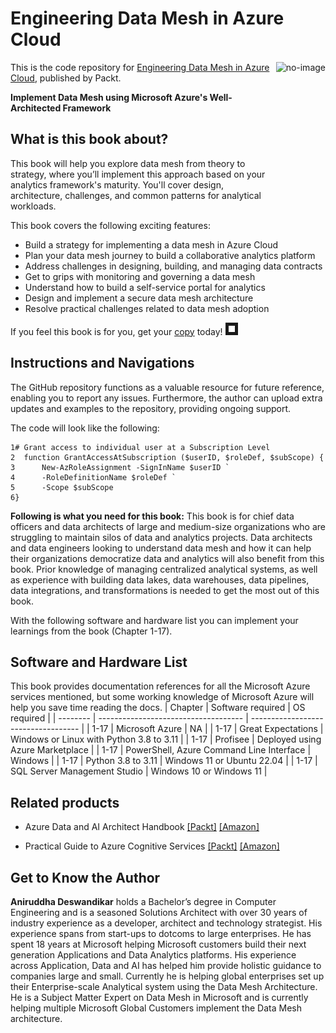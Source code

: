 # Engineering Data Mesh in Azure Cloud

<a href="https://www.packtpub.com/product/engineering-data-mesh-in-azure-cloud/9781805120780"><img src="https://content.packt.com/B21084/cover_image_small.jpg" alt="no-image" height="256px" align="right"></a>

This is the code repository for [Engineering Data Mesh in Azure Cloud](https://www.packtpub.com/product/engineering-data-mesh-in-azure-cloud/9781805120780), published by Packt.

**Implement Data Mesh using Microsoft Azure's Well-Architected Framework**

## What is this book about?
This book will help you explore data mesh from theory to strategy, where you’ll implement this approach based on your analytics framework's maturity. You'll cover design, architecture, challenges, and common patterns for analytical workloads.

This book covers the following exciting features:
* Build a strategy for implementing a data mesh in Azure Cloud
* Plan your data mesh journey to build a collaborative analytics platform
* Address challenges in designing, building, and managing data contracts
* Get to grips with monitoring and governing a data mesh
* Understand how to build a self-service portal for analytics
* Design and implement a secure data mesh architecture
* Resolve practical challenges related to data mesh adoption

If you feel this book is for you, get your [copy](https://www.amazon.com/Engineering-Data-Mesh-Azure-Cloud/dp/1805120786/ref=sr_1_2_sspa?crid=31YCGC8LTJBI8&dib=eyJ2IjoiMSJ9.lK57nbIEUirfe3MovGugR8nMDNzX2CtMPlKdjj_ZA9-TNFq4N3RbJuwzJ1dHUPGBHVVu2S-cPqPEI2AX066hOICGbu_WDxdXn7EMfD3G8NF3lNYwGDEDi0hRAvc7GAxSMeB1xzFuMedFAxtDu5Ks29yIh4mqCN6P3KjFIxgHgyg1R8-lfprFRrifWiCxLxgruQC0avu5VtGQNz2_8B0nxS5dRZlOTBWwC4pgooIt3wU.KqR2P8ygbgKn-I4gtYUn1Q0FMfHJ9tXtr_QGL6hxX-o&dib_tag=se&keywords=engineering+data+mesh+in+azure+cloud&qid=1713405145&sprefix=engineering+data+mes%2Caps%2C334&sr=8-2-spons&sp_csd=d2lkZ2V0TmFtZT1zcF9hdGY&psc=1) today!
<a href="https://www.packtpub.com/?utm_source=github&utm_medium=banner&utm_campaign=GitHubBanner"><img src="https://raw.githubusercontent.com/PacktPublishing/GitHub/master/GitHub.png" 
alt="https://www.packtpub.com/" border="5" /></a>
## Instructions and Navigations
The GitHub repository functions as a valuable resource for future reference, enabling you to report any issues. Furthermore, the author can upload extra updates and examples to the repository, providing ongoing support.

The code will look like the following:
```
1# Grant access to individual user at a Subscription Level
2  function GrantAccessAtSubscription ($userID, $roleDef, $subScope) {
3      New-AzRoleAssignment -SignInName $userID `
4      -RoleDefinitionName $roleDef `
5      -Scope $subScope
6}
```

**Following is what you need for this book:**
This book is for chief data officers and data architects of large and medium-size organizations who are struggling to maintain silos of data and analytics projects. Data architects and data engineers looking to understand data mesh and how it can help their organizations democratize data and analytics will also benefit from this book. Prior knowledge of managing centralized analytical systems, as well as experience with building data lakes, data warehouses, data pipelines, data integrations, and transformations is needed to get the most out of this book.

With the following software and hardware list you can implement your learnings from the book (Chapter 1-17).
## Software and Hardware List
This book provides documentation references for all the Microsoft Azure services mentioned, but some working knowledge of Microsoft Azure will help you save time reading the docs.
| Chapter | Software required | OS required |
| -------- | ------------------------------------ | ----------------------------------- |
| 1-17 | Microsoft Azure | NA |
| 1-17 | Great Expectations | Windows or Linux with Python 3.8 to 3.11 |
| 1-17 | Profisee | Deployed using Azure Marketplace |
| 1-17 | PowerShell, Azure Command Line Interface | Windows |
| 1-17 | Python 3.8 to 3.11 | Windows 11 or Ubuntu 22.04 |
| 1-17 | SQL Server Management Studio | Windows 10 or Windows 11 |


## Related products
* Azure Data and AI Architect Handbook [[Packt]](https://www.packtpub.com/product/azure-data-and-ai-architect-handbook/9781803234861) [[Amazon]](https://www.amazon.com/Azure-Data-Architect-Handbook-structured/dp/1803234865/ref=sr_1_1?crid=1BBXSR9SL2FYM&dib=eyJ2IjoiMSJ9.7D9z9wT_CGBxXQYncSz8YCIEtFpQ7LOZUy8xz789dtQpb9PzbLl5xrRm2OTwoQan.kmyMa9PMFyRFjuuhkSgoy18kMU0Rf9dE2_RgAlm7ltQ&dib_tag=se&keywords=Azure+Data+and+AI+Architect+Handbook&qid=1710592378&sprefix=azure+data+and+ai+architect+handbook%2Caps%2C718&sr=8-1)

* Practical Guide to Azure Cognitive Services [[Packt]](https://www.packtpub.com/product/practical-guide-to-azure-cognitive-services/9781801812917) [[Amazon]](https://www.amazon.com/Microsoft-Azure-Cognitive-Services-Accelerate/dp/1801812918/ref=sr_1_1?crid=1F213Z18K2TMS&dib=eyJ2IjoiMSJ9.fIy3uYGPDbwcwl-N32U5M14aEkuJbFL5BuV3LIaSLk3QUOyZcXkbckxF2eu649cVIaZlUGbKXV9MpjrwF2_9Y_qW_nJ3SG99vgYueNEUz1I.Nv5TIVHcVv3XWIZw8rRQdbI67lVzh7htbu5zRq_5yYE&dib_tag=se&keywords=Practical+Guide+to+Azure+Cognitive+Services&qid=1710592511&sprefix=practical+guide+to+azure+cognitive+services%2Caps%2C602&sr=8-1)

## Get to Know the Author
**Aniruddha Deswandikar**
holds a Bachelor&rsquo;s degree in Computer Engineering and is a seasoned Solutions Architect with over 30 years of industry experience as a developer, architect and technology strategist. His experience spans from start-ups to dotcoms to large enterprises. He has spent 18 years at Microsoft helping Microsoft customers build their next generation Applications and Data Analytics platforms. His experience across Application, Data and AI has helped him provide holistic guidance to companies large and small. Currently he is helping global enterprises set up their Enterprise-scale Analytical system using the Data Mesh Architecture. He is a Subject Matter Expert on Data Mesh in Microsoft and is currently helping multiple Microsoft Global Customers implement the Data Mesh architecture.

